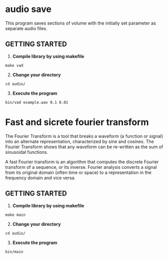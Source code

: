# audio save

This program saves sections of volume with the initially set parameter as separate audio files.

## GETTING STARTED 

  1. **Compile library by using makefile**
  ```
  make vad
  ```
  2. **Change your directory**  
  ```
  cd audio/
  ```
  3. **Execute the program**
  ```
  bin/vad example.wav 0.1 0.01
  ```
 
# Fast and sicrete fourier transform
	
The Fourier Transform is a tool that breaks a waveform (a function or signal) into an alternate representation, characterized by sine and cosines. The Fourier Transform shows that any waveform can be re-written as the sum of sinusoidal functions. 

A fast Fourier transform is an algorithm that computes the discrete Fourier transform of a sequence, or its inverse. Fourier analysis converts a signal from its original domain (often time or space) to a representation in the frequency domain and vice versa.

## GETTING STARTED 
   
  1. **Compile library by using makefile**
  ```
  make main
  ```
  2. **Change your directory**  
  ```
  cd audio/
  ```
  3. **Execute the program**
  ```
  bin/main
  ```
